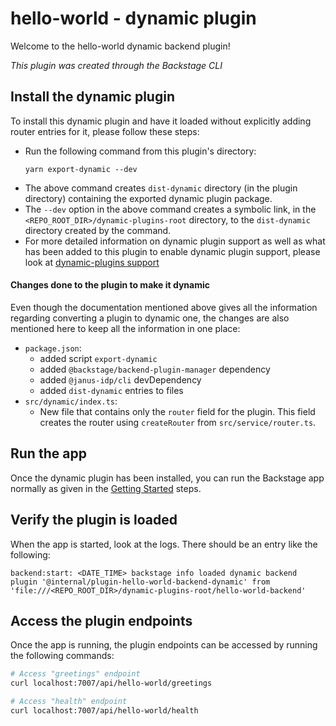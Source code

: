 # hello-world - dynamic plugin

Welcome to the hello-world dynamic backend plugin!

_This plugin was created through the Backstage CLI_

## Install the dynamic plugin

To install this dynamic plugin and have it loaded without explicitly adding router entries for it, please follow
these steps:

- Run the following command from this plugin's directory:
  ```
  yarn export-dynamic --dev
  ```
- The above command creates `dist-dynamic` directory (in the plugin directory) containing the exported dynamic plugin
  package.
- The `--dev` option in the above command creates a symbolic link, in the `<REPO_ROOT_DIR>/dynamic-plugins-root`
  directory, to the `dist-dynamic` directory created by the command.
- For more detailed information on dynamic plugin support as well as what has been added to this plugin to enable
  dynamic plugin support, please look at
  [dynamic-plugins support](https://github.com/janus-idp/backstage-showcase/blob/main/showcase-docs/dynamic-plugins.md)

#### Changes done to the plugin to make it dynamic

Even though the documentation mentioned above gives all the information regarding converting a plugin to dynamic one,
the changes are also mentioned here to keep all the information in one place:

- `package.json`:
  - added script `export-dynamic`
  - added `@backstage/backend-plugin-manager` dependency
  - added `@janus-idp/cli` devDependency
  - added `dist-dynamic` entries to files
- `src/dynamic/index.ts`:
  - New file that contains only the `router` field for the plugin. This field creates the router using `createRouter`
    from `src/service/router.ts`.

## Run the app

Once the dynamic plugin has been installed, you can run the Backstage app normally as given in the
[Getting Started](https://github.com/janus-idp/backstage-showcase/blob/main/showcase-docs/getting-started.md) steps.

## Verify the plugin is loaded

When the app is started, look at the logs. There should be an entry like the following:

```
backend:start: <DATE_TIME> backstage info loaded dynamic backend plugin '@internal/plugin-hello-world-backend-dynamic' from 'file:///<REPO_ROOT_DIR>/dynamic-plugins-root/hello-world-backend'
```

## Access the plugin endpoints

Once the app is running, the plugin endpoints can be accessed by running the following commands:

```bash
# Access "greetings" endpoint
curl localhost:7007/api/hello-world/greetings

# Access "health" endpoint
curl localhost:7007/api/hello-world/health
```
